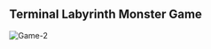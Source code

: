 ## Terminal Labyrinth Monster Game




![Game-2](https://user-images.githubusercontent.com/74179715/200822115-251f9eed-5ff1-4fc0-a3fa-7525ba971463.gif)

